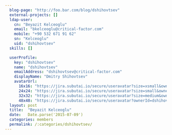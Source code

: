 ```yaml
---
  blog-page: "http://foo.bar.com/blog/dshihovtsev"
  external-projects: []
  ldap-user: 
    cn: "Beyazit Kelceoglu"
    email: "bkelceoglu@critical-factor.com"
    mobile: "+90 532 671 91 62"
    sn: "Kelceoglu"
    uid: "dshihovtsev"
  skills: []

  userProfile: 
    key: "dshihovtsev"
    name: "dshihovtsev"
    emailAddress: "dshihovtsev@critical-factor.com"
    displayName: "Dmitry Shihovtsev"
    avatarUrl: 
      16x16: "https://jira.subutai.io/secure/useravatar?size=xsmall&ownerId=dshihovtsev&avatarId=11501"
      24x24: "https://jira.subutai.io/secure/useravatar?size=small&ownerId=dshihovtsev&avatarId=11501"
      32x32: "https://jira.subutai.io/secure/useravatar?size=medium&ownerId=dshihovtsev&avatarId=11501"
      48x48: "https://jira.subutai.io/secure/useravatar?ownerId=dshihovtsev&avatarId=11501"
  layout: post
  title:  "Beyazit Kelceoglu"
  date:   Date.parse('2015-07-09')
  categories: members
  permalink: /:categories/dshihovtsev/
---
```

